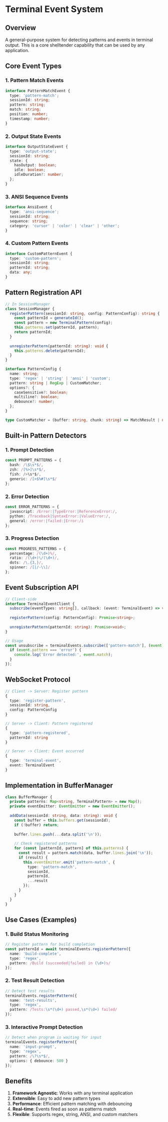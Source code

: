 # Terminal Event System

## Overview
A general-purpose system for detecting patterns and events in terminal output. This is a core shelltender capability that can be used by any application.

## Core Event Types

### 1. Pattern Match Events
```typescript
interface PatternMatchEvent {
  type: 'pattern-match';
  sessionId: string;
  pattern: string;
  match: string;
  position: number;
  timestamp: number;
}
```

### 2. Output State Events
```typescript
interface OutputStateEvent {
  type: 'output-state';
  sessionId: string;
  state: {
    hasOutput: boolean;
    idle: boolean;
    idleDuration?: number;
  };
}
```

### 3. ANSI Sequence Events
```typescript
interface AnsiEvent {
  type: 'ansi-sequence';
  sessionId: string;
  sequence: string;
  category: 'cursor' | 'color' | 'clear' | 'other';
}
```

### 4. Custom Pattern Events
```typescript
interface CustomPatternEvent {
  type: 'custom-pattern';
  sessionId: string;
  patternId: string;
  data: any;
}
```

## Pattern Registration API

```typescript
// In SessionManager
class SessionManager {
  registerPattern(sessionId: string, config: PatternConfig): string {
    const patternId = generateId();
    const pattern = new TerminalPattern(config);
    this.patterns.set(patternId, pattern);
    return patternId;
  }
  
  unregisterPattern(patternId: string): void {
    this.patterns.delete(patternId);
  }
}

interface PatternConfig {
  name: string;
  type: 'regex' | 'string' | 'ansi' | 'custom';
  pattern: string | RegExp | CustomMatcher;
  options?: {
    caseSensitive?: boolean;
    multiline?: boolean;
    debounce?: number;
  };
}

type CustomMatcher = (buffer: string, chunk: string) => MatchResult | null;
```

## Built-in Pattern Detectors

### 1. Prompt Detection
```typescript
const PROMPT_PATTERNS = {
  bash: /\$\s*$/,
  zsh: /[%>]\s*$/,
  fish: />\s*$/,
  generic: /[>$%#]\s*$/
};
```

### 2. Error Detection
```typescript
const ERROR_PATTERNS = {
  javascript: /Error:|TypeError:|ReferenceError:/,
  python: /Traceback|SyntaxError:|ValueError:/,
  general: /error:|failed:|Error:/i
};
```

### 3. Progress Detection
```typescript
const PROGRESS_PATTERNS = {
  percentage: /(\d+)%/,
  ratio: /(\d+)\/(\d+)/,
  dots: /\.{3,}/,
  spinner: /[|/-\\]/
};
```

## Event Subscription API

```typescript
// Client-side
interface TerminalEventClient {
  subscribe(eventTypes: string[], callback: (event: TerminalEvent) => void): () => void;
  
  registerPattern(config: PatternConfig): Promise<string>;
  
  unregisterPattern(patternId: string): Promise<void>;
}

// Usage
const unsubscribe = terminalEvents.subscribe(['pattern-match'], (event) => {
  if (event.pattern === 'error') {
    console.log('Error detected:', event.match);
  }
});
```

## WebSocket Protocol

```typescript
// Client -> Server: Register pattern
{
  type: 'register-pattern',
  sessionId: string,
  config: PatternConfig
}

// Server -> Client: Pattern registered
{
  type: 'pattern-registered',
  patternId: string
}

// Server -> Client: Event occurred
{
  type: 'terminal-event',
  event: TerminalEvent
}
```

## Implementation in BufferManager

```typescript
class BufferManager {
  private patterns: Map<string, TerminalPattern> = new Map();
  private eventEmitter: EventEmitter = new EventEmitter();
  
  addData(sessionId: string, data: string): void {
    const buffer = this.buffers.get(sessionId);
    if (!buffer) return;
    
    buffer.lines.push(...data.split('\n'));
    
    // Check registered patterns
    for (const [patternId, pattern] of this.patterns) {
      const result = pattern.match(data, buffer.lines.join('\n'));
      if (result) {
        this.eventEmitter.emit('pattern-match', {
          type: 'pattern-match',
          sessionId,
          patternId,
          ...result
        });
      }
    }
  }
}
```

## Use Cases (Examples)

### 1. Build Status Monitoring
```typescript
// Register pattern for build completion
const patternId = await terminalEvents.registerPattern({
  name: 'build-complete',
  type: 'regex',
  pattern: /Build (succeeded|failed) in (\d+)s/
});
```

### 2. Test Result Detection
```typescript
// Detect test results
terminalEvents.registerPattern({
  name: 'test-results',
  type: 'regex',
  pattern: /Tests:\s*(\d+) passed,\s*(\d+) failed/
});
```

### 3. Interactive Prompt Detection
```typescript
// Detect when program is waiting for input
terminalEvents.registerPattern({
  name: 'input-prompt',
  type: 'regex',
  pattern: /\?\s*$/,
  options: { debounce: 500 }
});
```

## Benefits

1. **Framework Agnostic**: Works with any terminal application
2. **Extensible**: Easy to add new pattern types
3. **Performance**: Efficient pattern matching with debouncing
4. **Real-time**: Events fired as soon as patterns match
5. **Flexible**: Supports regex, string, ANSI, and custom matchers